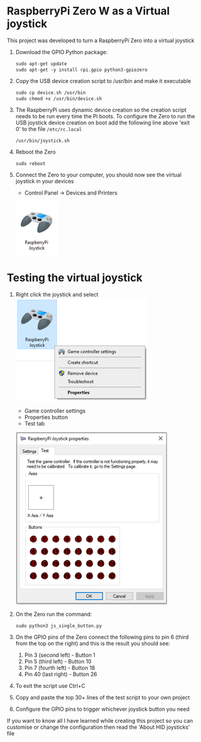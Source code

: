 # RaspberryPi Zero W as a Virtual joystick
This project was developed to turn a RaspberryPi Zero into a virtual joystick

1. Download the GPIO Python package:
   ```
   sudo apt-get update
   sudo apt-get -y install rpi.gpio python3-gpiozero
   ```

1. Copy the USB device creation script to /usr/bin and make it executable
   ```
   sudo cp device.sh /usr/bin
   sudo chmod +x /usr/bin/device.sh
   ```
1. The RaspberryPi uses dynamic device creation so the creation script needs to be run every time the Pi boots. To configure the Zero to run the USB joystick device creation on boot add the following line above 'exit 0' to the file ```/etc/rc.local```
   ```
   /usr/bin/joystick.sh
   ```
1. Reboot the Zero
   ```
   sudo reboot
   ```
1. Connect the Zero to your computer, you should now see the virtual joystick in your devices
   - Control Panel -> Devices and Printers
   
   ![Joystick device](01-device.png)

# Testing the virtual joystick
1. Right click the joystick and select
   ![Joystick device](02-device.png)
   - Game controller settings
   - Properties button
   - Test tab
   
   ![Joystick device](03-test.png)
1. On the Zero run the command:
   ```
   sudo python3 js_single_button.py
   ```
1. On the GPIO pins of the Zero connect the following pins to pin 6 (third from the top on the right) and this is the result you should see:
   1. Pin 3 (second left) - Button 1
   1. Pin 5 (third left)  - Button 10
   1. Pin 7 (fourth left) - Button 18
   1. Pin 40 (last right) - Button 26
1. To exit the script use Ctrl+C
1. Copy and paste the top 30+ lines of the test script to your own project
1. Configure the GPIO pins to trigger whichever joystick button you need

If you want to know all I have learned while creating this project so you can customise or change the configuration then read the 'About HID joysticks' file
